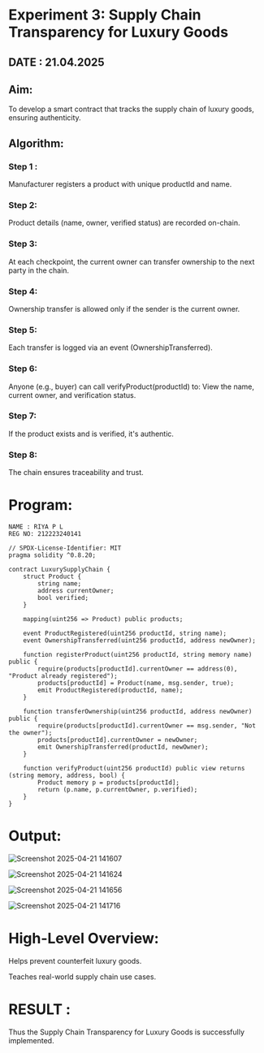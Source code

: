 # Experiment 3: Supply Chain Transparency for Luxury Goods
## DATE : 21.04.2025
## Aim:
To develop a smart contract that tracks the supply chain of luxury goods, ensuring authenticity.
## Algorithm:
### Step 1 :
Manufacturer registers a product with unique productId and name.

### Step 2:
Product details (name, owner, verified status) are recorded on-chain.

### Step 3:
At each checkpoint, the current owner can transfer ownership to the next party in the chain.

### Step 4:
Ownership transfer is allowed only if the sender is the current owner.

### Step 5:
Each transfer is logged via an event (OwnershipTransferred).

### Step 6:
Anyone (e.g., buyer) can call verifyProduct(productId) to: View the name, current owner, and verification status.

### Step 7:
If the product exists and is verified, it's authentic.

### Step 8:
The chain ensures traceability and trust.

# Program:
```
NAME : RIYA P L
REG NO: 212223240141

// SPDX-License-Identifier: MIT
pragma solidity ^0.8.20;

contract LuxurySupplyChain {
    struct Product {
        string name;
        address currentOwner;
        bool verified;
    }

    mapping(uint256 => Product) public products;

    event ProductRegistered(uint256 productId, string name);
    event OwnershipTransferred(uint256 productId, address newOwner);

    function registerProduct(uint256 productId, string memory name) public {
        require(products[productId].currentOwner == address(0), "Product already registered");
        products[productId] = Product(name, msg.sender, true);
        emit ProductRegistered(productId, name);
    }

    function transferOwnership(uint256 productId, address newOwner) public {
        require(products[productId].currentOwner == msg.sender, "Not the owner");
        products[productId].currentOwner = newOwner;
        emit OwnershipTransferred(productId, newOwner);
    }

    function verifyProduct(uint256 productId) public view returns (string memory, address, bool) {
        Product memory p = products[productId];
        return (p.name, p.currentOwner, p.verified);
    }
}
```
# Output:
![Screenshot 2025-04-21 141607](https://github.com/user-attachments/assets/013d06e4-8178-4c31-a2fb-c14f23e72350)

![Screenshot 2025-04-21 141624](https://github.com/user-attachments/assets/5a0e6245-fb63-489e-ab56-33fd48efb53d)

![Screenshot 2025-04-21 141656](https://github.com/user-attachments/assets/86f6d3c2-67a8-4027-b306-62f785b81b94)

![Screenshot 2025-04-21 141716](https://github.com/user-attachments/assets/7af7239a-c098-4f0c-a3b5-e593c747c271)

# High-Level Overview:
Helps prevent counterfeit luxury goods.


Teaches real-world supply chain use cases.

# RESULT : 
Thus the Supply Chain Transparency for Luxury Goods is successfully implemented.
